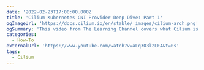 ```yaml
---
date: '2022-02-23T17:00:00.000Z'
title: 'Cilium Kubernetes CNI Provider Deep Dive: Part 1'
ogImageUrl: 'https://docs.cilium.io/en/stable/_images/cilium-arch.png'
ogSummary: 'This video from The Learning Channel covers what Cilium is and how it leverages eBPF to provide load balancing, observability, and security'
categories:
  - How-To
externalUrl: 'https://www.youtube.com/watch?v=aLq3O3l2LF4&t=0s'
tags:
  - Cilium
---
```

